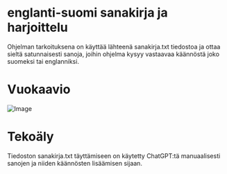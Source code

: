 # englanti-suomi sanakirja ja harjoittelu
Ohjelman tarkoituksena on käyttää lähteenä sanakirja.txt tiedostoa ja ottaa sieltä satunnaisesti sanoja, joihin ohjelma kysyy vastaavaa käännöstä joko suomeksi tai englanniksi.
# Vuokaavio
![Image](https://github.com/user-attachments/assets/dbe97243-da40-44ec-b189-c3977afc792f)
# Tekoäly
Tiedoston sanakirja.txt täyttämiseen on käytetty ChatGPT:tä manuaalisesti sanojen ja niiden käännösten lisäämisen sijaan.
